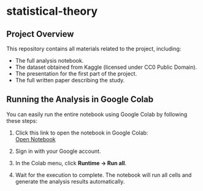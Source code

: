 # statistical-theory
## Project Overview

This repository contains all materials related to the project, including:

- The full analysis notebook.
- The dataset obtained from Kaggle (licensed under CC0 Public Domain).
- The presentation for the first part of the project.
- The full written paper describing the study.

## Running the Analysis in Google Colab

You can easily run the entire notebook using Google Colab by following these steps:

1. Click this link to open the notebook in Google Colab:  
   [Open Notebook](https://colab.research.google.com/github/yahelfrankel/statistical_theory/blob/main/statistical_theory_notebook.ipynb)

2. Sign in with your Google account.

3. In the Colab menu, click **Runtime → Run all**.

4. Wait for the execution to complete. The notebook will run all cells and generate the analysis results automatically.
